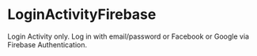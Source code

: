# LoginActivityFirebase

Login Activity only. Log in with email/password or Facebook or Google via Firebase Authentication.